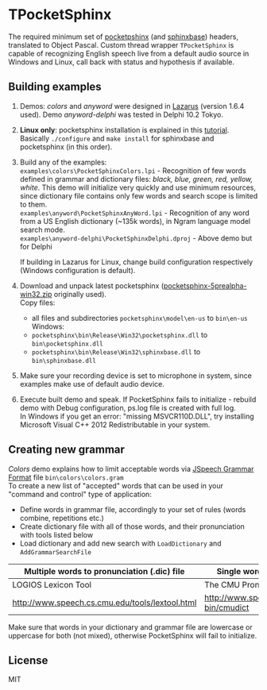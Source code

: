 # TPocketSphinx
The required minimum set of [pocketpshinx](https://github.com/cmusphinx/pocketsphinxpocketsphinx) (and [sphinxbase](https://github.com/cmusphinx/sphinxbase)) headers, translated to Object Pascal. Custom thread wrapper `TPocketSphinx` is capable of recognizing English speech live from a default audio source in Windows and Linux, call back with status and hypothesis if available.

## Building examples
1. Demos: *colors* and *anyword* were designed in [Lazarus](http://www.lazarus-ide.org/) (version 1.6.4 used). Demo *anyword-delphi* was tested in Delphi 10.2 Tokyo.
2. **Linux only**: pocketsphinx installation is explained in this [tutorial](http://cmusphinx.sourceforge.net/wiki/tutorialpocketsphinx). Basically `./configure` and `make install` for sphinxbase and pocketsphinx (in this order).
3. Build any of the examples:   
   `examples\colors\PocketSphinxColors.lpi` - Recognition of few words defined in grammar and dictionary files: *black, blue, green, red, yellow, white*. This demo will initialize very quickly and use minimum resources, since dictionary file contains only few words and search scope is limited to them.   
   `examples\anyword\PocketSphinxAnyWord.lpi` - Recognition of any word from a US English dictionary (~135k words), in Ngram language model search mode.   
   `examples\anyword-delphi\PocketSphinxDelphi.dproj` - Above demo but for Delphi   
   
   If building in Lazarus for Linux, change build configuration respectively (Windows configuration is default).
4. Download and unpack latest pocketsphinx ([pocketsphinx-5prealpha-win32.zip](https://sourceforge.net/projects/cmusphinx/files/pocketsphinx/5prealpha/pocketsphinx-5prealpha-win32.zip/download) originally used).   
Copy files:
   - all files and subdirectories `pocketsphinx\model\en-us` to `bin\en-us`
   Windows:
   - `pocketsphinx\bin\Release\Win32\pocketsphinx.dll` to `bin\pocketsphinx.dll`
   - `pocketsphinx\bin\Release\Win32\sphinxbase.dll` to `bin\sphinxbase.dll`
5. Make sure your recording device is set to microphone in system, since examples make use of default audio device.
6. Execute built demo and speak. If PocketSphinx fails to initialize - rebuild demo with Debug configuration, ps.log file is created with full log.   
In Windows if you get an error: "missing MSVCR110D.DLL", try installing Microsoft Visual C++ 2012 Redistributable in your system.

## Creating new grammar
*Colors* demo explains how to limit acceptable words via [JSpeech Grammar Format](https://www.w3.org/TR/jsgf/) file `bin\colors\colors.gram`  
To create a new list of "accepted" words that can be used in your "command and control" type of application:
   - Define words in grammar file, accordingly to your set of rules (words combine, repetitions etc.)
   - Create dictionary file with all of those words, and their pronunciation with tools listed below
   - Load dictionary and add new search with `LoadDictionary` and `AddGrammarSearchFile`
   
| Multiple words to pronunciation (.dic) file     | Single word to pronunciation                 |
| ----------------------------------------------- |----------------------------------------------|
| LOGIOS Lexicon Tool                             | The CMU Pronouncing Dictionary               |
| http://www.speech.cs.cmu.edu/tools/lextool.html | http://www.speech.cs.cmu.edu/cgi-bin/cmudict |

Make sure that words in your dictionary and grammar file are lowercase or uppercase for both (not mixed), otherwise PocketSphinx will fail to initialize.

## License
MIT